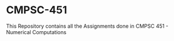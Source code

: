 # CMPSC-451
This Repository contains all the Assignments done in CMPSC 451 - Numerical Computations
